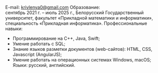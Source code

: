 E-mail: krivlenya0@gmail.com
Образование: 	
сентябрь 2021 г. – июль 2025 г., Белорусский Государственный университет, факультет «Прикладной математики и информатики», специальность «Прикладная информатика».
Профессиональные навыки:
- Программирование на C++, Java, Swift;
- Умение работать с SQL;
- Знание языков разметки документов (web-сайтов): HTML, CSS, Javascript (AngularJS);
- Умение работать на операционных системах Windows, macOS;
Языки: русский, английский. 
